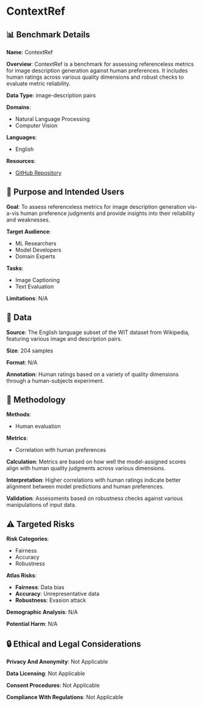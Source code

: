 # ContextRef

## 📊 Benchmark Details

**Name**: ContextRef

**Overview**: ContextRef is a benchmark for assessing referenceless metrics for image description generation against human preferences. It includes human ratings across various quality dimensions and robust checks to evaluate metric reliability.

**Data Type**: image-description pairs

**Domains**:
- Natural Language Processing
- Computer Vision

**Languages**:
- English

**Resources**:
- [GitHub Repository](https://github.com/elisakreiss/contextref)

## 🎯 Purpose and Intended Users

**Goal**: To assess referenceless metrics for image description generation vis-a-vis human preference judgments and provide insights into their reliability and weaknesses.

**Target Audience**:
- ML Researchers
- Model Developers
- Domain Experts

**Tasks**:
- Image Captioning
- Text Evaluation

**Limitations**: N/A

## 💾 Data

**Source**: The English language subset of the WIT dataset from Wikipedia, featuring various image and description pairs.

**Size**: 204 samples

**Format**: N/A

**Annotation**: Human ratings based on a variety of quality dimensions through a human-subjects experiment.

## 🔬 Methodology

**Methods**:
- Human evaluation

**Metrics**:
- Correlation with human preferences

**Calculation**: Metrics are based on how well the model-assigned scores align with human quality judgments across various dimensions.

**Interpretation**: Higher correlations with human ratings indicate better alignment between model predictions and human preferences.

**Validation**: Assessments based on robustness checks against various manipulations of input data.

## ⚠️ Targeted Risks

**Risk Categories**:
- Fairness
- Accuracy
- Robustness

**Atlas Risks**:
- **Fairness**: Data bias
- **Accuracy**: Unrepresentative data
- **Robustness**: Evasion attack

**Demographic Analysis**: N/A

**Potential Harm**: N/A

## 🔒 Ethical and Legal Considerations

**Privacy And Anonymity**: Not Applicable

**Data Licensing**: Not Applicable

**Consent Procedures**: Not Applicable

**Compliance With Regulations**: Not Applicable
